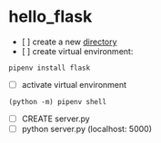 # hello_flask

-    [  ]   create a new [directory](.)
-    [  ]   create virtual environment:

```
pipenv install flask

```

-   [ ] activate virtual environment

```
(python -m) pipenv shell

```

-   [ ]  CREATE server.py
-   [ ]  python server.py (localhost: 5000)

##

